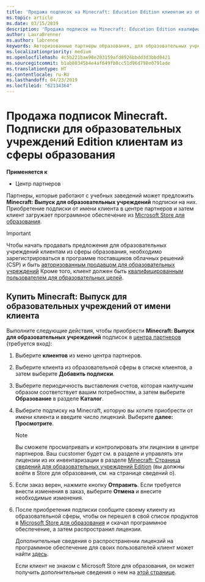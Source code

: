 ```yaml
---
title: 'Продажа подписок на Minecraft: Education Edition клиентам из образовательной сферы'
ms.topic: article
ms.date: 03/15/2019
description: 'Продажа подписок на Minecraft: Education Edition квалифицированным клиентам из образовательной сферы.'
author: LauraBrenner
ms.author: labrenne
keywords: Авторизованные партнеры образования, для образовательных учреждений, продавать обучения, учебных заведений
ms.localizationpriority: medium
ms.openlocfilehash: 4c5b221bae98e203159afd8926bbdd3d3bbd0421
ms.sourcegitcommit: b1ab80345b4e4af649fb8cc51d96d798e0791ade
ms.translationtype: HT
ms.contentlocale: ru-RU
ms.lasthandoff: 04/23/2019
ms.locfileid: "62134364"
---
```

# <a name="sell-minecraft-education-edition-subscriptions-to-education-customers"></a>Продажа подписок Minecraft. Подписки для образовательных учреждений Edition клиентам из сферы образования

**Применяется к**

-  Центр партнеров

Партнеры, которые работают с учебных заведений может предложить **Minecraft: Выпуск для образовательных учреждений** подписки на них. Приобретение подписки от имени клиента в центре партнеров и затем клиент загружает программное обеспечение из [Microsoft Store для образования](https://educationstore.microsoft.com). 

>[!IMPORTANT]
>Чтобы начать продавать предложения для образовательных учреждений клиентам из сферы образования, необходимо зарегистрироваться в программе поставщиков облачных решений (CSP) и быть [авторизованным продавцом для образовательных учреждений](https://www.mepn.com) Кроме того, клиент должен быть [квалифицированным пользователем для образовательных целей](https://www.microsoftvolumelicensing.com/DocumentSearch.aspx?Mode=3&DocumentTypeId=7).  

 
## <a name="buy-minecraft-education-edition-on-behalf-of-your-customer"></a>Купить **Minecraft: Выпуск для образовательных учреждений** от имени клиента

Выполните следующие действия, чтобы приобрести **Minecraft: Выпуск для образовательных учреждений** подписок в [центра партнеров](https://partnercenter.microsoft.com/pcv/dashboard/overview
) (требуется вход):

  1.  Выберите **клиентов** из меню центра партнеров.
  
  2.  Выберите клиента из образовательной сферы в списке клиентов, а затем выберите **Добавить подписки**.
  
  3.  Выберите периодичность выставления счетов, которая наилучшим образом соответствует вашим потребностям, а затем выберите **Образование** в разделе **Каталог**.

  4.  Выберите подписку на Minecraft, которую вы хотите приобрести от имени клиента и введите число лицензий. Выберите **далее: Просмотрите**.

      >[!NOTE]
      >Вы сможете просматривать и контролировать эти лицензии в центре партнеров. Ваш cucstomer будет см. в разделе и управлять эти лицензии из их инвентаризации в разделе [Minecraft: Страница сведений для образовательных учреждений Edition](https://educationstore.microsoft.com/en-us/store/details/minecraft-education-edition/9nblggh4r2r6) (вы должны войти в Store для образования, см. на странице сведений о). 

  5.  Если заказ верен, нажмите кнопку **Отправить**. Если требуется внести изменения в заказ, выберите **Отмена** и внесите необходимые изменения.   

  6.  После приобретения подписки сообщите своему клиенту из образовательной сферы, чтобы он перешел в свой список продуктов в [Microsoft Store для образования](https://educationstore.microsoft.com) и скачал программное обеспечение, а затем распространил лицензии.

      Дополнительные сведения о распространении лицензий на программное обеспечение для своих пользователей клиент может найти [здесь](https://docs.microsoft.com/education/windows/school-get-minecraft#distribute-minecraft).  
  
      Если клиент не знаком с Microsoft Store для образования, он может получить дополнительные сведения о нем на [этой странице](https://docs.microsoft.com/microsoft-store/windows-store-for-business-overview).  

      

